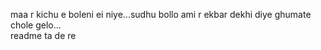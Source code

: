 maa r kichu e boleni ei niye...sudhu bollo ami r ekbar dekhi diye ghumate chole gelo...<br>
readme ta de re 
